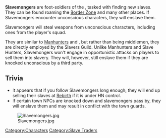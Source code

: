 **Slavemongers** are foot-soldiers of the [](03%20-%20Projects%20&%20Wikis/Kenshi/Kenshi%20Wiki/Kenshi%20Wiki%20Template/Slave_Traders.md), tasked with finding new slaves. They
can be found roaming the [Border Zone](Border_Zone.md "wikilink") and many
other places. If Slavemongers encounter unconscious characters, they
will enslave them.

Slavemongers will steal weapons from unconscious characters, including
ones from the player's squad.

They are similar to [Manhunters](Manhunter.md "wikilink") and [](Slave_Hunter.md), but rather than being middlemen, they
are directly employed by the Slavers Guild. Unlike Manhunters and Slave
Hunters, Slavemongers won't engage in opportunistic attacks on players
to sell them into slavery. They will, however, still enslave them if
they are knocked unconscious by a third party.

## Trivia

- It appears that if you follow Slavemongers long enough, they will end
  up selling their slaves at [Rebirth](Rebirth.md "wikilink") if it is
  under HN control.
- If certain town NPCs are knocked down and slavemongers pass by, they
  will enslave them and may result in conflict with the town guards.

<figure>
<img src="Slavemongers.jpg" title="Slavemongers.jpg" />
<figcaption>Slavemongers.jpg</figcaption>
</figure>

[Category:Characters](Category:Characters "wikilink") [Category:Slave
Traders](Category:Slave_Traders "wikilink")